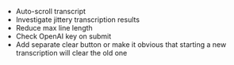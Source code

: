 - Auto-scroll transcript
- Investigate jittery transcription results
- Reduce max line length
- Check OpenAI key on submit
- Add separate clear button or make it obvious that starting a new transcription will clear the old one
